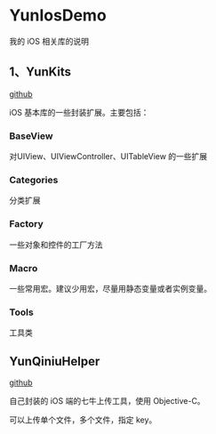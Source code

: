 # YunIosDemo


我的 iOS 相关库的说明

## 1、YunKits

[github](https://github.com/yunWJR/YunKits)

iOS 基本库的一些封装扩展。主要包括：

### BaseView

对UIView、UIViewController、UITableView 的一些扩展

### Categories

分类扩展

### Factory

一些对象和控件的工厂方法

### Macro

一些常用宏。建议少用宏，尽量用静态变量或者实例变量。

### Tools

工具类

## YunQiniuHelper

[github](https://github.com/yunWJR/YunQiniuHelper)

自己封装的 iOS 端的七牛上传工具，使用 Objective-C。

可以上传单个文件，多个文件，指定 key。